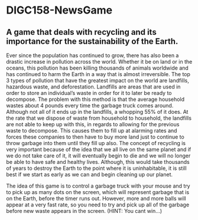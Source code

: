 # DIGC158-NewsGame
## A game that deals with recycling and its importance for the sustainability of the Earth.
Ever since the population has continued to grow, there has also been a drastic increase in pollution across the world. Whether it be on land or in the oceans, this pollution has been killing thousands of animals worldwide and has continued to harm the Earth in a way that is almost irreversible. The top 3 types of pollution that have the greatest impact on the world are landfills, hazardous waste, and deforestation. Landfills are areas that are used in order to store an individual’s waste in order for it to later be ready to decompose. The problem with this method is that the average household wastes about 4 pounds every time the garbage truck comes around. Although not all of it ends up in the landfills, a whopping 55% of it does. At the rate that we dispose of waste from household to household, the landfills are not able to keep up with this, in regards to allowing for the previous waste to decompose. This causes them to fill up at alarming rates and forces these companies to then have to buy more land just to continue to throw garbage into them until they fill up also. The concept of recycling is very important because of the idea that we all live on the same planet and if we do not take care of it, it will eventually begin to die and we will no longer be able to have safe and healthy lives. Although, this would take thousands of years to destroy the Earth to the point where it is uninhabitable, it is still best if we start as early as we can and begin cleaning up our planet.
	
 The idea of this game is to control a garbage truck with your mouse and try to pick up as many dots on the screen, which will represent garbage that is on the Earth, before the timer runs out. However, more and more balls will appear at a very fast rate, so you need to try and pick up all of the garbage before new waste appears in the screen. (HINT: You cant win…)
